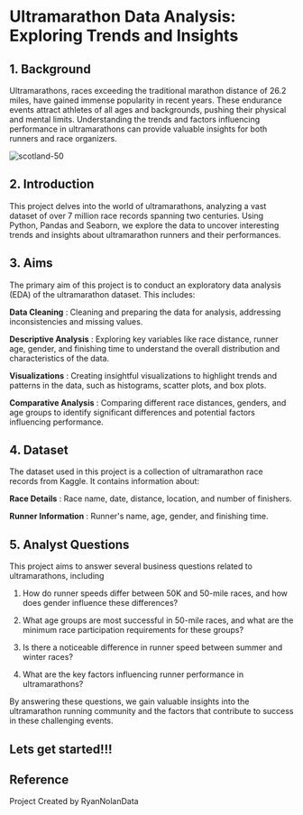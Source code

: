 # Ultramarathon Data Analysis: Exploring Trends and Insights

## 1. Background
Ultramarathons, races exceeding the traditional marathon distance of 26.2 miles, have gained immense popularity in recent years. These endurance events attract athletes of all ages and backgrounds, pushing their physical and mental limits. Understanding the trends and factors influencing performance in ultramarathons can provide valuable insights for both runners and race organizers.

![scotland-50](https://github.com/user-attachments/assets/2e1748b0-fb39-4338-bf27-437d8e9ecd4b)

## 2. Introduction
This project delves into the world of ultramarathons, analyzing a vast dataset of over 7 million race records spanning two centuries. Using Python, Pandas and Seaborn, we explore the data to uncover interesting trends and insights about ultramarathon runners and their performances.

## 3. Aims
The primary aim of this project is to conduct an exploratory data analysis (EDA) of the ultramarathon dataset. This includes:

**Data Cleaning**  : Cleaning and preparing the data for analysis, addressing inconsistencies and missing values.


**Descriptive Analysis**  : Exploring key variables like race distance, runner age, gender, and finishing time to understand the overall distribution and characteristics of the data.


**Visualizations**  : Creating insightful visualizations to highlight trends and patterns in the data, such as histograms, scatter plots, and box plots.


**Comparative Analysis**  : Comparing different race distances, genders, and age groups to identify significant differences and potential factors influencing performance.

## 4. Dataset 
The dataset used in this project is a collection of ultramarathon race records from Kaggle. It contains information about:

**Race Details**  : Race name, date, distance, location, and number of finishers.

**Runner Information**  : Runner's name, age, gender, and finishing time.

## 5. Analyst Questions
This project aims to answer several business questions related to ultramarathons, including

 1. How do runner speeds differ between 50K and 50-mile races, and how does gender influence these differences?
  
  
 2. What age groups are most successful in 50-mile races, and what are the minimum race participation requirements for these groups?
    
  
 3. Is there a noticeable difference in runner speed between summer and winter races?

  
 4. What are the key factors influencing runner performance in ultramarathons?


By answering these questions, we gain valuable insights into the ultramarathon running community and the factors that contribute to success in these challenging events.

## Lets get started!!!

## Reference
Project Created by RyanNolanData
